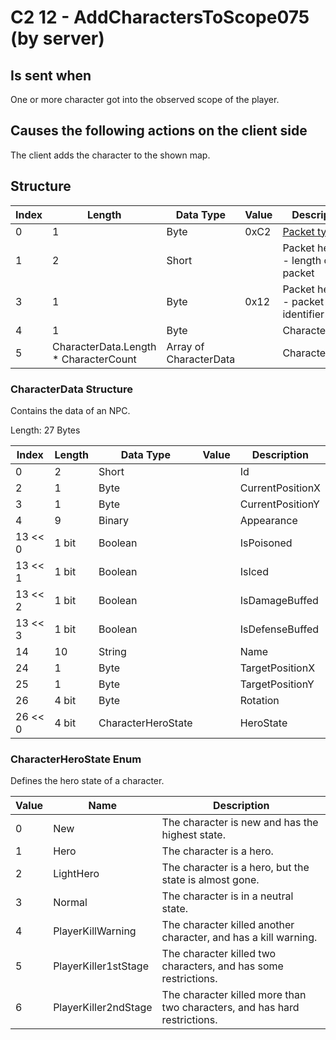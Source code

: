 # C2 12 - AddCharactersToScope075 (by server)

## Is sent when

One or more character got into the observed scope of the player.

## Causes the following actions on the client side

The client adds the character to the shown map.

## Structure

| Index | Length | Data Type | Value | Description |
|-------|--------|-----------|-------|-------------|
| 0 | 1 |   Byte   | 0xC2  | [Packet type](PacketTypes.md) |
| 1 | 2 |    Short   |      | Packet header - length of the packet |
| 3 | 1 |    Byte   | 0x12  | Packet header - packet type identifier |
| 4 | 1 | Byte |  | CharacterCount |
| 5 | CharacterData.Length * CharacterCount | Array of CharacterData |  | Characters |

### CharacterData Structure

Contains the data of an NPC.

Length: 27 Bytes

| Index | Length | Data Type | Value | Description |
|-------|--------|-----------|-------|-------------|
| 0 | 2 | Short |  | Id |
| 2 | 1 | Byte |  | CurrentPositionX |
| 3 | 1 | Byte |  | CurrentPositionY |
| 4 | 9 | Binary |  | Appearance |
| 13 << 0 | 1 bit | Boolean |  | IsPoisoned |
| 13 << 1 | 1 bit | Boolean |  | IsIced |
| 13 << 2 | 1 bit | Boolean |  | IsDamageBuffed |
| 13 << 3 | 1 bit | Boolean |  | IsDefenseBuffed |
| 14 | 10 | String |  | Name |
| 24 | 1 | Byte |  | TargetPositionX |
| 25 | 1 | Byte |  | TargetPositionY |
| 26 | 4 bit | Byte |  | Rotation |
| 26 << 0 | 4 bit | CharacterHeroState |  | HeroState |

### CharacterHeroState Enum

Defines the hero state of a character.

| Value | Name | Description |
|-------|------|-------------|
| 0 | New | The character is new and has the highest state. |
| 1 | Hero | The character is a hero. |
| 2 | LightHero | The character is a hero, but the state is almost gone. |
| 3 | Normal | The character is in a neutral state. |
| 4 | PlayerKillWarning | The character killed another character, and has a kill warning. |
| 5 | PlayerKiller1stStage | The character killed two characters, and has some restrictions. |
| 6 | PlayerKiller2ndStage | The character killed more than two characters, and has hard restrictions. |